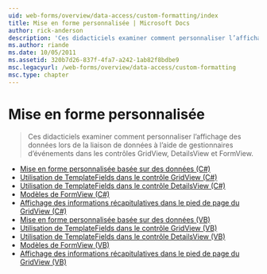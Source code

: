 ```yaml
---
uid: web-forms/overview/data-access/custom-formatting/index
title: Mise en forme personnalisée | Microsoft Docs
author: rick-anderson
description: 'Ces didacticiels examiner comment personnaliser l’affichage des données lors de la liaison de données à l’aide de gestionnaires d’événements dans les contrôles GridView, DetailsView et FormView.'
ms.author: riande
ms.date: 10/05/2011
ms.assetid: 320b7d26-837f-4fa7-a242-1ab82f8bdbe9
msc.legacyurl: /web-forms/overview/data-access/custom-formatting
msc.type: chapter
---
```

<a name="custom-formatting"></a>Mise en forme personnalisée
====================
> Ces didacticiels examiner comment personnaliser l’affichage des données lors de la liaison de données à l’aide de gestionnaires d’événements dans les contrôles GridView, DetailsView et FormView.


- [Mise en forme personnalisée basée sur des données (C#)](custom-formatting-based-upon-data-cs.md)
- [Utilisation de TemplateFields dans le contrôle GridView (C#)](using-templatefields-in-the-gridview-control-cs.md)
- [Utilisation de TemplateFields dans le contrôle DetailsView (C#)](using-templatefields-in-the-detailsview-control-cs.md)
- [Modèles de FormView (C#)](using-the-formview-s-templates-cs.md)
- [Affichage des informations récapitulatives dans le pied de page du GridView (C#)](displaying-summary-information-in-the-gridview-s-footer-cs.md)
- [Mise en forme personnalisée basée sur des données (VB)](custom-formatting-based-upon-data-vb.md)
- [Utilisation de TemplateFields dans le contrôle GridView (VB)](using-templatefields-in-the-gridview-control-vb.md)
- [Utilisation de TemplateFields dans le contrôle DetailsView (VB)](using-templatefields-in-the-detailsview-control-vb.md)
- [Modèles de FormView (VB)](using-the-formview-s-templates-vb.md)
- [Affichage des informations récapitulatives dans le pied de page du GridView (VB)](displaying-summary-information-in-the-gridview-s-footer-vb.md)
